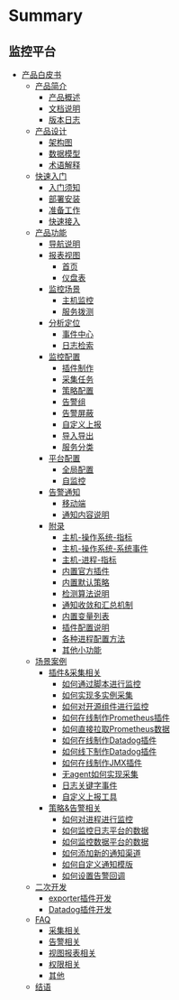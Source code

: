 # Summary

## 监控平台
 * [产品白皮书]()
    * [产品简介]()
        * [产品概述](intro/README.md)
        * [文档说明](intro/doc-desc.md)
        * [版本日志](intro/versions.md)
    * [产品设计]()
        * [架构图](concepts/architecture.md)
        * [数据模型](concepts/datamodule.md)
        * [术语解释](concepts/glossary.md)
    * [快速入门]()
        * [入门须知](quickstart/README.md)
        * [部署安装](quickstart/install.md)
        * [准备工作](quickstart/prepare.md)
        * [快速接入](quickstart/best-practices.md)
    * [产品功能]()
        * [导航说明](functions/menu.md)
        * [报表视图]()
            * [首页](functions/report/home.md)
            * [仪盘表](functions/report/new_dashboard.md)
        * [监控场景]()
            * [主机监控](functions/scene/host-monitor.md)
            * [服务拨测](functions/scene/dial.md)
        * [分析定位]()
            * [事件中心](functions/analyze/event.md)
            * [日志检索](functions/analyze/log-search.md)
        * [监控配置]()
            * [插件制作](functions/conf/plugins.md)
            * [采集任务](functions/conf/collect-tasks.md)
            * [策略配置](functions/conf/rules.md)
            * [告警组](functions/conf/alarm-group.md)
            * [告警屏蔽](functions/conf/block.md)
            * [自定义上报](functions/conf/custom-report.md)
            * [导入导出](functions/conf/import-export.md)
            * [服务分类](functions/conf/service-class.md)
        * [平台配置]()
            * [全局配置](functions/global/admin-config.md)
            * [自监控](functions/global/self-monitor.md)
        * [告警通知]()
            * [移动端](functions/notify/h5_app.md)
            * [通知内容说明](functions/notify/messages_example.md) 
        * [附录]()
            * [主机-操作系统-指标](functions/addenda/host-metrics.md)
            * [主机-操作系统-系统事件](functions/addenda/host-events.md)
            * [主机-进程-指标](functions/addenda/process-metrics.md)
            * [内置官方插件](functions/addenda/builtin-plugins.md)
            * [内置默认策略](functions/addenda/builtin-rules.md)
            * [检测算法说明](functions/addenda/algorithms.md)
            * [通知收敛和汇总机制](functions/addenda/coverge.md)
            * [内置变量列表](functions/addenda/variables.md)
            * [插件配置说明](functions/addenda/plugins_explain.md)
            * [各种进程配置方法](functions/addenda/process_cases.md)
            * [其他小功能](functions/addenda/others.md)
    * [场景案例]()
        * [插件&采集相关]()
            * [如何通过脚本进行监控](guide/script_collect.md)
            * [如何实现多实例采集](guide/multi_instance_monitor.md)
            * [如何对开源组件进行监控](guide/component_monitor.md)
            * [如何在线制作Prometheus插件](guide/import_exporter.md)
            * [如何直接拉取Prometheus数据](guide/howto_bk-pull.md)
            * [如何在线制作Datadog插件](guide/import_datadog_online.md)
            * [如何线下制作Datadog插件](guide/import_datadog_offline.md)
            * [如何在线制作JMX插件](guide/plugin_jmx.md)
            * [无agent如何实现采集](guide/noagent_monitor.md)
            * [日志关键字事件](guide/keywords_event.md)
            * [自定义上报工具](guide/custom-report-tools.md)
        * [策略&告警相关]()
            * [如何对进程进行监控](guide/process_monitor.md)
            * [如何监控日志平台的数据](guide/log_monitor.md)
            * [如何监控数据平台的数据](guide/bigdata_monitor.md)
            * [如何添加新的通知渠道](guide/notify_setting.md)
            * [如何自定义通知模版](guide/notify_case.md)
            * [如何设置告警回调](guide/http_callback.md)
    * [二次开发]()
        * [exporter插件开发](dev/plugin_exporter_dev.md)
        * [Datadog插件开发](dev/plugin_datadog_dev.md)
    * [FAQ]()
        * [采集相关](faq/collect_faq.md)
        * [告警相关](faq/alart_faq.md)
        * [视图报表相关](faq/graph_faq.md)
        * [权限相关](faq/perm_faq.md)
        * [其他](faq/other_faq.md)
    * [结语](conclusion/conclusion.md)

